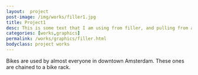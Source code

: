 ```yaml
---
layout:  project
post-image: /img/works/filler1.jpg
title: Project1
desc: This is some text that I am using from filler, and pulling from a post.
categories: [works,graphics]
permalink: /works/graphics/filler.html
bodyclass: project works
---
```

Bikes are used by almost everyone in downtown Amsterdam. These ones are chained to a bike rack.